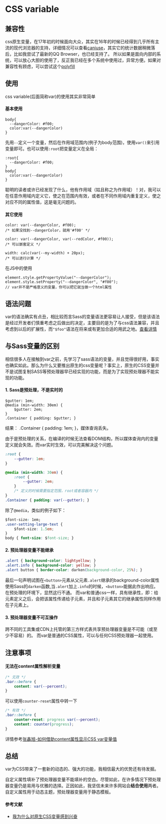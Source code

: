 # CSS variable

## 兼容性
css原生变量，在17年初的时候面向大众，其实在16年的时候已经得到几乎所有主流的现代浏览器的支持，详细情况可以查看[caniuse][1]，其实它的统计数据稍微落后，比如我尝试了最新的QQ Browser，也已经支持了。
所以如果是面向内部的系统，可以放心大胆的使用了，反正我已经在多个系统中使用过，异常方便。如果对兼容性有顾虑，可以尝试这个[polyfill][2]

## 使用
css variable(后面简称var)的使用其实非常简单

#### 基本使用
    
    body{
      --dangerColor: #f00;
      color:var(--dangerColor)
    }
先用`--`定义一个变量，然后在作用域范围内(例子为body范围)，使用`var()`来引用变量即可。也可以使用`:root`把变量定义在全局：

    :root{
      --dangerColor: #f00;
    }
    body{
      color:var(--dangerColor)
    }
聪明的读者或许已经发现了什么，他有作用域（姑且称之为作用域）！对，我可以在任意作用域内定义它，使之在范围内有效，或者在不同作用域内重复定义，使之对应不同的属性值，这是毫无问题的。

#### 其它使用

    color: var(--dangerColor, #f00);          
    /* 如果没找到--dangerColor，就用'#f00' */
    
    color: var(--dangerColor, var(--redColor, #f00)); 
    /* 可以嵌套定义 */
    
    width: calc(var(--my-width) + 20px);
    /* 可以进行计算 */

在JS中的使用
    
    element.style.getPropertyValue("--dangerColor");
    element.style.setProperty("--dangerColor", "#f00");
    // var并不是严格意义的变量，你可以把它就当做一个html属性

## 语法问题

var的语法确实有点丑，相比较而言Sass的变量语法更容易让人接受，但是该语法是经过开发者们慎重考虑之后做出的决定，主要目的是为了与css语法兼容，并且考虑到以后的扩展性，而`"$foo"`语法在将来或有更加合适的用武之地。[查看详情][3]

## 与Sass变量的区别
相信很多人在接触到var之前，先学习了sass语法的变量，并且觉得很好用，事实也确实如此。那么为什么又要推出原生的css变量呢？事实上，原生的CSS变量并不是试图复制SASS等预处理器早已经实现的功能，而是为了实现预处理器不能实现的功能。

#### 1. Sass是预处理，不是实时的
    
    $gutter: 1em; 
    @media (min-width: 30em) { 
        $gutter: 2em; 
    } 
    .Container { padding: $gutter; }
    
结果： .Container { padding: 1em; }，媒体查询丢失。

由于是预处理的关系，在编译的时候无法查看DOM结构，所以媒体查询内的变量定义就会失效。而var实时生效，可以完美解决这个问题。
```css
:root {
    --gutter: 1em; 
}

@media (min-width: 30em) {
    :root {
        --gutter: 2em;
    }
    /* 定义的时候需要指定范围，root或者容器内 */
}
.Container { padding: var(--gutter); }
```
除了`@media`，类似的例子如下：
```css
$font-size: 1em; 
.user-setting-large-text { 
    $font-size: 1.5em; 
} 
body { font-size: $font-size; }
```
#### 2. 预处理器变量不能继承
```css
.alert { background-color: lightyellow; } 
.alert.info { background-color: yellow; } 
.alert button { border-color: darken(background-color, 25%); }
```
最后一句声明试图在`<button>`元素从父元素`.alert`继承的background-color属性使用Sass的`darken`函数,当`.alert`加上`.info`的时候，`<button>`能据此作出响应。在预处理的环境下，显然这行不通。
而var和普通css一样，具有继承性，即：给元素定义之后，会把该属性传递给子元素，并且和子元素其它的继承属性同样作用在子元素上。

#### 3. 预处理器变量不可互操作
跨不同的工具集或CDN上托管的第三方样式表共享预处理器变量是不可能（或至少不容易）的。
而var是普通的CSS属性，可以与任何CSS预处理器一起使用。

## 注意事项

#### 无法在content属性解析变量

````css
/* 无效 */
.bar::before {
    content: var(--percent);
}
````
可以使用`counter-reset`属性中转一下
```css
/* 有效 */
.bar::before {
    counter-reset: progress var(--percent);
    content: counter(progress);
}
```

详情参考[张鑫旭-如何借助content属性显示CSS var变量值](https://www.zhangxinxu.com/wordpress/2019/05/content-css-var/)

## 总结
var为CSS带来了一套新的动态的、强大的功能，我相信最大的优势还有待发掘。

自定义属性填补了预处理器变量不能填补的空白。尽管如此，在许多情况下预处理器变量仍是易用与优雅的选择。正因如此，我坚信未来许多网站会**结合使用**两者。自定义属性用于动态主题，预处理器变量用于静态模板。


#### 参考文献
- [我为什么对原生CSS变量感到兴奋][4]


  [1]: https://www.caniuse.com/#search=css%20var
  [2]: https://github.com/jhildenbiddle/css-vars-ponyfill
  [3]: https://www.xanthir.com/blog/b4KT0
  [4]: https://www.w3cplus.com/css3/why-im-excited-about-native-css-variables.html


<style>
    .page-header {
        display: none;
    }
</style>